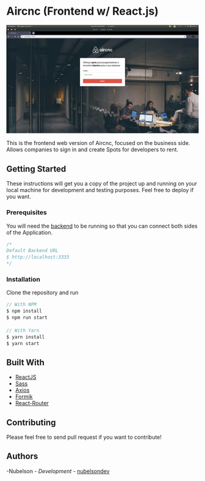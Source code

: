 # Aircnc (Frontend w/ React.js)

![Aircnc Preview](./thumbnail.png)

This is the frontend web version of Aircnc, focused on the business side. Allows companies to sign in and create Spots for developers to rent.

## Getting Started

These instructions will get you a copy of the project up and running on your local machine for development and testing purposes. Feel free to deploy if you want.

### Prerequisites

You will need the [backend](https://github.com/nubelsondev/aircnc-backend) to be running so that you can connect both sides of the Application.

```javascript
/*
Default Backend URL
$ http://localhost:3333
*/
```

### Installation

Clone the repository and run

```javascript
// With NPM
$ npm install
$ npm run start

// With Yarn
$ yarn install
$ yarn start
```

## Built With

-   [ReactJS](https://reactjs.org/)
-   [Sass](https://sass-lang.com/)
-   [Axios](https://github.com/axios/axios)
-   [Formik](https://jaredpalmer.com/formik/)
-   [React-Router](https://reacttraining.com/react-router/)

## Contributing

Please feel free to send pull request if you want to contribute!

## Authors

-Nubelson - _Development_ - [nubelsondev](https://github.com/nubelsondev)
